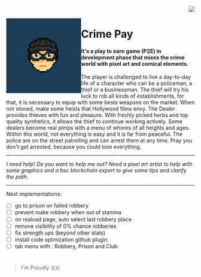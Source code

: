 <span align="right" width="50" height="50"> 
 
 ![](https://komarev.com/ghpvc/?username=crime-pay&color=green&style=flat&label=Visits) 

</span>

<img src="/front/img/thief-head.jpg" alt="Thief Head" align="left" style="width:200px;"/>

# Crime Pay

#### It's a play to earn game (P2E) in development phase that mixes the crime world with pixel art and comical elements.

The player is challenged to live a day-to-day life of a character who can be a policeman, a thief or a businessman. The thief will try his luck to rob all kinds of establishments, for that, it is necessary to equip with some bests weapons on the market. When not stoned, make some heists that Hollywood films envy. The Dealer provides thieves with fun and pleasure. With freshly picked herbs and top quality synthetics, it allows the thief to continue working actively. Some dealers become real pimps with a menu of whores of all heights and ages. Within this world, not everything is easy and it is far from peaceful. The police are on the street patrolling and can arrest them at any time. Pray you don't get arrested, because you could lose everything.
 

-----

*I need help! Do you want to help me out? Need a pixel art artist to help with some graphics and a bsc blockchain expert to give some tips and clarify the path.*


-----

Next implementations:
- [ ] go to prison on failed robbery
- [ ] prevent make robbery when out of stamina
- [ ] on reaload page, auto select last robbery place
- [ ] remove visibility of 0% chance robberies
- [ ] fix strength ups (beyond other stats)
- [ ] install code optmization github plugin 
- [ ] tab menu with : Robbery, Prison and Club

#


> I'm Proudly 🇧🇷

